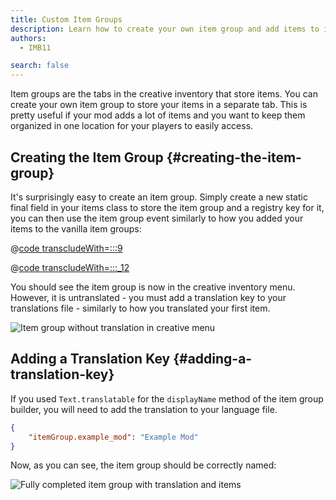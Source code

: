 ```yaml
---
title: Custom Item Groups
description: Learn how to create your own item group and add items to it.
authors:
  - IMB11

search: false
---
```


Item groups are the tabs in the creative inventory that store items. You can create your own item group to store your items in a separate tab. This is pretty useful if your mod adds a lot of items and you want to keep them organized in one location for your players to easily access.

## Creating the Item Group {#creating-the-item-group}

It's surprisingly easy to create an item group. Simply create a new static final field in your items class to store the item group and a registry key for it, you can then use the item group event similarly to how you added your items to the vanilla item groups:

@[code transcludeWith=:::9](@/reference/1.20.4/src/main/java/com/example/docs/item/ModItems.java)

@[code transcludeWith=:::_12](@/reference/1.20.4/src/main/java/com/example/docs/item/ModItems.java)

You should see the item group is now in the creative inventory menu. However, it is untranslated - you must add a translation key to your translations file - similarly to how you translated your first item.

![Item group without translation in creative menu](/assets/develop/items/itemgroups_0.png)

## Adding a Translation Key {#adding-a-translation-key}

If you used `Text.translatable` for the `displayName` method of the item group builder, you will need to add the translation to your language file.

```json
{
    "itemGroup.example_mod": "Example Mod"
}
```

Now, as you can see, the item group should be correctly named:

![Fully completed item group with translation and items](/assets/develop/items/itemgroups_1.png)
